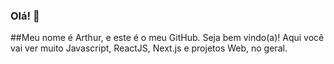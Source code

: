 ### Olá! 👋

##Meu nome é Arthur, e este é o meu GitHub. Seja bem vindo(a)! Aqui você vai ver muito Javascript, ReactJS, Next.js e projetos Web, no geral.
